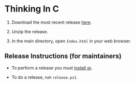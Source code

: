 # Thinking In C

1. Download the most recent release [here](https://github.com/BruceEckel/ThinkingInC/releases).

2. Unzip the release.

3. In the main directory, open `Index.html` in your web browser.

## Release Instructions (for maintainers)

- To perform a release you must [install `gh`](https://github.com/cli/cli/releases).

- To do a release, run `release.ps1`
